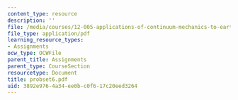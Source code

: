 ```yaml
---
content_type: resource
description: ''
file: /media/courses/12-005-applications-of-continuum-mechanics-to-earth-atmospheric-and-planetary-sciences-spring-2006/3892e9764a34ee0bc0f617c20eed3264_probset6.pdf
file_type: application/pdf
learning_resource_types:
- Assignments
ocw_type: OCWFile
parent_title: Assignments
parent_type: CourseSection
resourcetype: Document
title: probset6.pdf
uid: 3892e976-4a34-ee0b-c0f6-17c20eed3264
---
```

